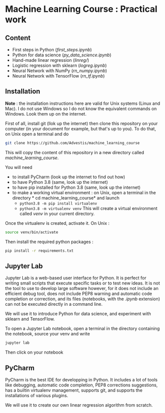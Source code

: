 # Machine Learning Course : Practical work

## Content 

* First steps in Python (*first_steps.ipynb*)
* Python for data science (*py_data_science.ipynb*)
* Hand-made linear regression (*linreg/*)
* Logistic regression with sklearn (*logreg.ipynb*)
* Neural Network with NumPy (*rn_numpy.ipynb*)
* Neural Network with TensorFlow (*rn_tf.ipynb*)

## Installation

**Note** : the installation instructions here are valid for Unix systems (Linux and Mac). I do not use Windows so I do
not know the equivalent commands on Windows. Look them up on the internet.

First of all, install git (llok up the internet) then clone this repository on your computer (in your document for example, but that's up to you). To do that,
on Unix open a terminal and do

```bash
git clone https://github.com/Advestis/machine_learning_course
```

This will copy the content of this repository in a new directory called *machine_learning_course*. 

You will need 
 * to install PyCharm (look up the internet to find out how)
 * to have Python 3.8 (same, look up the internet)
 * to have pip installed for Python 3.8 (same, look up the internet)
 * to make a working virtual environment : on Unix, open a terminal in the directory *
cd machine_learning_course* and launch 
   * `python3.8 -m pip install virtualenv`
   * `python3.8 -m virtualenv venv`
   This will create a virtual environment called *venv* in your current directory.
 
Once the virtualenv is created, activate it. On Unix :

```bash
source venv/bin/activate
```

Then install the required python packages :

```bash
pip install -r requirements.txt
```

## Jupyter Lab

Jupyter Lab is a web-based user interface for Python. It is perfect for writing small scripts that execute
specific tasks or to test new ideas. It is not the tool to use to develop large software however, for it does
not include an efficient debug tool, does not include PEP8 warning and automatic code completion or correction,
and its files (notebooks, with the *.ipynb* extension) can not be executed directly in a command line.

We will use it to introduce Python for data science, and experiment with sklearn and TensorFlow.

To open a Jupyter Lab notebook, open a terminal in the directory containing the notebook, source your venv and write 

```bash
jupyter lab
```

Then click on your notebook

## PyCharm

PyCharm is the best IDE for developping in Python. It includes a lot of tools like debugging, automatic code completion,
PEP8 corrections suggestions, has a builtin virtualenv management, supports git, and supports the installations of
various plugins.

We will use it to create our own linear regression algorithm from scratch.
